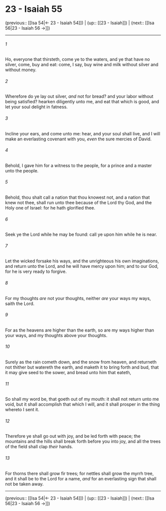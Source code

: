 # 23 - Isaiah 55

(previous:: [[Isa 54|← 23 - Isaiah 54]]) | (up:: [[23 - Isaiah]]) | (next:: [[Isa 56|23 - Isaiah 56 →]])

***


###### 1 
Ho, everyone that thirsteth, come ye to the waters, and ye that have no silver, come, buy and eat: come, I say, buy wine and milk without silver and without money. 

###### 2 
Wherefore do ye lay out silver, _and_ not for bread? and your labor without being satisfied? hearken diligently unto me, and eat that which is good, and let your soul delight in fatness. 

###### 3 
Incline your ears, and come unto me: hear, and your soul shall live, and I will make an everlasting covenant with you, _even_ the sure mercies of David. 

###### 4 
Behold, I gave him for a witness to the people, for a prince and a master unto the people. 

###### 5 
Behold, thou shalt call a nation that thou knowest not, and a nation that knew not thee, shall run unto thee because of the Lord thy God, and the Holy one of Israel: for he hath glorified thee. 

###### 6 
Seek ye the Lord while he may be found: call ye upon him while he is near. 

###### 7 
Let the wicked forsake his ways, and the unrighteous his own imaginations, and return unto the Lord, and he will have mercy upon him; and to our God, for he is very ready to forgive. 

###### 8 
For my thoughts _are_ not your thoughts, neither _are_ your ways my ways, saith the Lord. 

###### 9 
For as the heavens are higher than the earth, so are my ways higher than your ways, and my thoughts above your thoughts. 

###### 10 
Surely as the rain cometh down, and the snow from heaven, and returneth not thither but watereth the earth, and maketh it to bring forth and bud, that it may give seed to the sower, and bread unto him that eateth, 

###### 11 
So shall my word be, that goeth out of my mouth: it shall not return unto me void, but it shall accomplish that which I will, and it shall prosper in the thing whereto I sent it. 

###### 12 
Therefore ye shall go out with joy, and be led forth with peace; the mountains and the hills shall break forth before you into joy, and all the trees of the field shall clap _their_ hands. 

###### 13 
For thorns there shall grow fir trees; for nettles shall grow the myrrh tree, and it shall be to the Lord for a name, _and_ for an everlasting sign that shall not be taken away.

***

(previous:: [[Isa 54|← 23 - Isaiah 54]]) | (up:: [[23 - Isaiah]]) | (next:: [[Isa 56|23 - Isaiah 56 →]])
